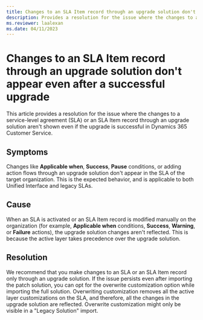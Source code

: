 ```yaml
---
title: Changes to an SLA Item record through an upgrade solution don't show
description: Provides a resolution for the issue where the changes to an SLA Item record through an upgrade solution don't appear even after a successful upgrade in Dynamics 365 Customer Service.
ms.reviewer: laalexan
ms.date: 04/11/2023
---
```

# Changes to an SLA Item record through an upgrade solution don't appear even after a successful upgrade

This article provides a resolution for the issue where the changes to a service-level agreement (SLA) or an SLA Item record through an upgrade solution aren't shown even if the upgrade is successful in Dynamics 365 Customer Service.

## Symptoms

Changes like **Applicable when**, **Success**, **Pause** conditions, or adding action flows through an upgrade solution don't appear in the SLA of the target organization. This is the expected behavior, and is applicable to both Unified Interface and legacy SLAs.

## Cause

When an SLA is activated or an SLA Item record is modified manually on the organization (for example, **Applicable when** conditions, **Success**, **Warning**, or **Failure** actions), the upgrade solution changes aren't reflected. This is because the active layer takes precedence over the upgrade solution.

## Resolution

We recommend that you make changes to an SLA or an SLA Item record only through an upgrade solution. If the issue persists even after importing the patch solution, you can opt for the overwrite customization option while importing the full solution. Overwriting customization removes all the active layer customizations on the SLA, and therefore, all the changes in the upgrade solution are reflected. Overwrite customization might only be visible in a "Legacy Solution" import.
